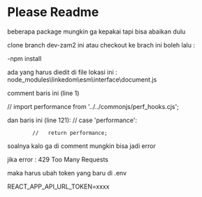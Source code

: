# Please Readme

beberapa package mungkin ga kepakai tapi bisa abaikan dulu

clone branch dev-zam2 ini atau checkout ke brach ini boleh lalu :

-npm install

ada yang harus diedit di file lokasi ini : node_modules\linkedom\esm\interface\document.js

comment baris ini (line 1)

// import performance from '../../commonjs/perf_hooks.cjs';

dan baris ini (line 121): 
            // case 'performance':
            
            //   return performance;

soalnya kalo ga di comment mungkin bisa jadi error 

 jika error : 429 Too Many Requests

maka harus ubah token yang baru di .env 

REACT_APP_API_URL_TOKEN=xxxx